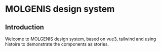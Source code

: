 # MOLGENIS design system

## Introduction

Welcome to MOLGENIS design system, based on vue3, tailwind and using histoire to demonstrate the components as stories.
